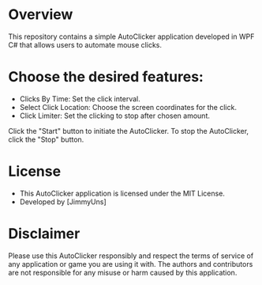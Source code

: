 # Overview
This repository contains a simple AutoClicker application developed in WPF C# that allows users to automate mouse clicks.

# Choose the desired features:
- Clicks By Time: Set the click interval.
- Select Click Location: Choose the screen coordinates for the click.
- Click Limiter: Set the clicking to stop after chosen amount.

Click the "Start" button to initiate the AutoClicker.
To stop the AutoClicker, click the "Stop" button.

# License
- This AutoClicker application is licensed under the MIT License.
- Developed by [JimmyUns]

# Disclaimer
Please use this AutoClicker responsibly and respect the terms of service of any application or game you are using it with. The authors and contributors are not responsible for any misuse or harm caused by this application.
